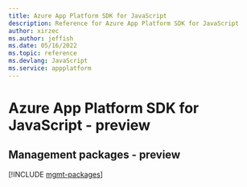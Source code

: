 ```yaml
---
title: Azure App Platform SDK for JavaScript
description: Reference for Azure App Platform SDK for JavaScript
author: xirzec
ms.author: jeffish
ms.date: 05/16/2022
ms.topic: reference
ms.devlang: JavaScript
ms.service: appplatform
---
```

# Azure App Platform SDK for JavaScript - preview
## Management packages - preview
[!INCLUDE [mgmt-packages](app-platform-mgmt-index.md)]
